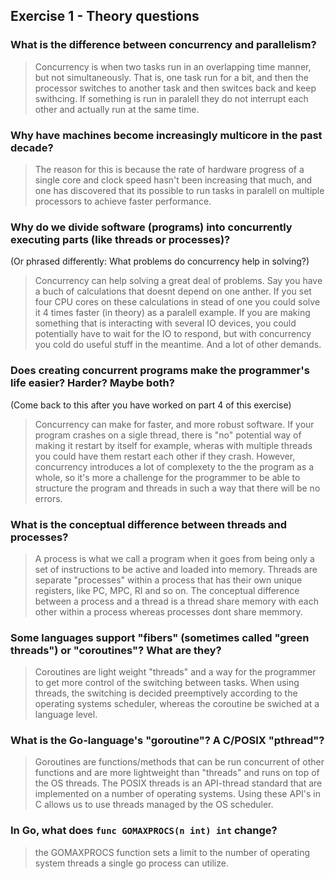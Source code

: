 Exercise 1 - Theory questions
-----------------------------
 
 ### What is the difference between concurrency and parallelism?
 > Concurrency is when two tasks run in an overlapping time manner, but not simultaneously. That is, one task run for a bit, and then the processor switches to another task and then switces back and keep swithcing. If something is run in paralell they do not interrupt each other and actually run at the same time. 
 
 ### Why have machines become increasingly multicore in the past decade?
 > The reason for this is because the rate of hardware progress of a single core and clock speed hasn't been increasing that much, and one has discovered that its possible to run tasks in paralell on multiple processors to achieve faster performance. 
 > 
 
 ### Why do we divide software (programs) into concurrently executing parts (like threads or processes)?
 (Or phrased differently: What problems do concurrency help in solving?)
 > Concurrency can help solving a great deal of problems. Say you have a buch of calculations that doesnt depend on one anther. If you set four CPU cores on these calculations in stead of one you could solve it 4 times faster (in theory) as a paralell example. If you are making something that is interacting with several IO devices, you could potentially have to wait for the IO to respond, but with concurrency you cold do useful stuff in the meantime. And a lot of other demands. 
 
 ### Does creating concurrent programs make the programmer's life easier? Harder? Maybe both?
 (Come back to this after you have worked on part 4 of this exercise)
 > Concurrency can make for faster, and more robust software. If your program crashes on a sigle thread, there is "no" potential way of making it restart by itself for example, wheras with multiple threads you could have them restart each other if they crash. However, concurrency introduces a lot of complexety to the the program as a whole, so it's more a challenge for the programmer to be able to structure the program and threads in such a way that there will be no errors. 
 
 ### What is the conceptual difference between threads and processes?
 > A process is what we call a program when it goes from being only a set of instructions to be active and loaded into memory. Threads are separate "processes" within a process that has their own unique registers, like PC, MPC, RI and so on. The conceptual difference between a process and a thread is a thread share memory with each other within a process whereas processes dont share memmory. 
 
 ### Some languages support "fibers" (sometimes called "green threads") or "coroutines"? What are they?
 > Coroutines are light weight "threads" and a way for the programmer to get more control of the switching between tasks. When using threads, the switching is decided preemptively according to the operating systems scheduler, whereas the coroutine be swiched at a language level. 
 
 ### What is the Go-language's "goroutine"? A C/POSIX "pthread"?
 > Goroutines are functions/methods that can be run concurrent of other functions and are more lightweight than "threads" and runs on top of the OS threads. The POSIX threads is an API-thread standard that are implemented on a number of operating systems. Using these API's in C allows us to use threads managed by the OS scheduler. 


 
 ### In Go, what does `func GOMAXPROCS(n int) int` change? 
 > the GOMAXPROCS function sets a limit to the number of operating system threads a single go process can utilize. 



 
 
 
 
